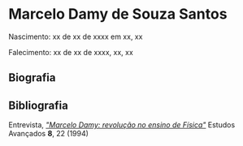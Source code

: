 # Marcelo Damy de Souza Santos

Nascimento: xx de xx de xxxx em xx, xx

Falecimento: xx de xx de xxxx, xx, xx

## Biografia

## Bibliografia
Entrevista, 
[*"Marcelo Damy: revolução no ensino de Física"*](files/depoimentos_ea_damy_1994.pdf)
Estudos Avançados **8**, 22 (1994)
